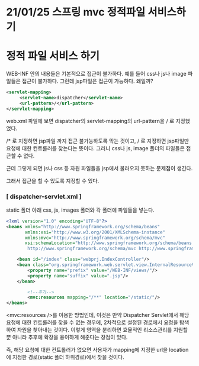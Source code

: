 # 21/01/25 스프링 mvc 정적파일 서비스하기

# 정적 파일 서비스 하기

WEB-INF 안의 내용들은 기본적으로 접근이 불가하다. 예를 들어 css나 js나 image 파일들은 접근이 불가하다. 그런데 jsp파일은 접근이 가능하다. 왜일까?

```xml
<servlet-mapping>
     <servlet-name>dispatcher</servlet-name>
     <url-pattern>/</url-pattern>
</servlet-mapping>
```

web.xml 파일에 보면 dispatcher의 servlet-mapping의 url-pattern을 / 로 지정했었다.

/* 로 지정하면 jsp파일 까지 접근 불가능하도록 막는 것이고, / 로 지정하면 jsp파일만 요청에 대한 컨트롤러를 찾는다는 뜻이다. 그러니 css나 js, image 폴더의 파일들은 접근할 수 없다.

근데 그렇게 되면 js나 css 등 자원 파일들을 jsp에서 불러오지 못하는 문제점이 생긴다. 

그래서 접근을 할 수 있도록 지정할 수 있다.

### **[ dispatcher-servlet.xml ]**

static 폴더 아래 css, js, images 폴더와 각 폴더에 파일들을 넣는다.

```xml
<?xml version="1.0" encoding="UTF-8"?>
<beans xmlns="http://www.springframework.org/schema/beans"
       xmlns:xsi="http://www.w3.org/2001/XMLSchema-instance"
       xmlns:mvc="http://www.springframework.org/schema/mvc"
       xsi:schemaLocation="http://www.springframework.org/schema/beans http://www.springframework.org/schema/beans/spring-beans.xsd
        http://www.springframework.org/schema/mvc http://www.springframework.org/schema/mvc/spring-mvc.xsd">

    <bean id="/index" class="webprj.IndexController"/>
    <bean class="org.springframework.web.servlet.view.InternalResourceViewResolver">
        <property name="prefix" value="/WEB-INF/views/"/>
        <property name="suffix" value=".jsp"/>
    </bean>

		<!--추가-->
		<mvc:resources mapping="/**" location="/static/"/>
</beans>
```

<mvc:resources />를 이용한 방법인데, 이것은 만약 Dispatcher Servlet에서 해당 요청에 대한 컨트롤러를 찾을 수 없는 경우에, 2차적으로 설정된 경로에서 요청을 탐색하여 자원을 찾아내는 것이다. 이렇게 영역을 분리하면 효율적인 리소스관리를 지원할 뿐 아니라 추후에 확장을 용이하게 해준다는 장점이 있다.

즉, 해당 요청에 대한 컨트롤러가 없으면 사용자가 mapping에 지정한 url을 location에 지정한 경로(static 폴더 하위경로)에서 찾을 것이다.